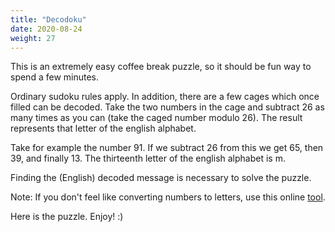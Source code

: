 ```yaml
---
title: "Decodoku"
date: 2020-08-24
weight: 27
---
```


<p>This is an extremely easy coffee break puzzle, so it should be fun way to spend a few minutes.</p>
<p>Ordinary sudoku rules apply. In addition, there are a few cages which once filled can be decoded. Take the two numbers in the cage and subtract 26 as many times as you can (take the caged number modulo 26). The result represents that letter of the english alphabet.

Take for example the number 91. If we subtract 26 from this we get 65, then 39, and finally 13. The thirteenth letter of the english alphabet is m.

Finding the (English) decoded message is necessary to solve the puzzle.

Note: If you don't feel like converting numbers to letters, use this online <a href="https://www.boxentriq.com/code-breaking/numbers-to-letters">tool</a>.

</p>
<p>Here is the puzzle. Enjoy! :)

</p>